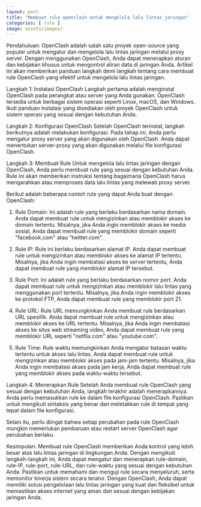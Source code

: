 ```yaml
---
layout: post
title: "Membuat rule openclash untuk mengelola lalu lintas jaringan"
categories: [ rule ]
image: assets/images/
---
```

Pendahuluan:
OpenClash adalah salah satu proyek open-source yang populer untuk mengatur dan mengelola lalu lintas jaringan melalui proxy server. Dengan menggunakan OpenClash, Anda dapat menerapkan aturan dan kebijakan khusus untuk mengontrol aliran data di jaringan Anda. Artikel ini akan memberikan panduan langkah demi langkah tentang cara membuat rule OpenClash yang efektif untuk mengelola lalu lintas jaringan.

Langkah 1: Instalasi OpenClash
Langkah pertama adalah menginstal OpenClash pada perangkat atau server yang Anda gunakan. OpenClash tersedia untuk berbagai sistem operasi seperti Linux, macOS, dan Windows. Ikuti panduan instalasi yang disediakan oleh proyek OpenClash untuk sistem operasi yang sesuai dengan kebutuhan Anda.

Langkah 2: Konfigurasi OpenClash
Setelah OpenClash terinstal, langkah berikutnya adalah melakukan konfigurasi. Pada tahap ini, Anda perlu mengatur proxy server yang akan digunakan oleh OpenClash. Anda dapat menentukan server-proxy yang akan digunakan melalui file konfigurasi OpenClash.

Langkah 3: Membuat Rule
Untuk mengelola lalu lintas jaringan dengan OpenClash, Anda perlu membuat rule yang sesuai dengan kebutuhan Anda. Rule ini akan memberikan instruksi tentang bagaimana OpenClash harus mengarahkan atau memproses data lalu lintas yang melewati proxy server.

Berikut adalah beberapa contoh rule yang dapat Anda buat dengan OpenClash:

1. Rule Domain:
Ini adalah rule yang berlaku berdasarkan nama domain. Anda dapat membuat rule untuk mengizinkan atau memblokir akses ke domain tertentu. Misalnya, jika Anda ingin memblokir akses ke media sosial, Anda dapat membuat rule yang memblokir domain seperti "facebook.com" atau "twitter.com".

2. Rule IP:
Rule ini berlaku berdasarkan alamat IP. Anda dapat membuat rule untuk mengizinkan atau memblokir akses ke alamat IP tertentu. Misalnya, jika Anda ingin membatasi akses ke server tertentu, Anda dapat membuat rule yang memblokir alamat IP tersebut.

3. Rule Port:
Ini adalah rule yang berlaku berdasarkan nomor port. Anda dapat membuat rule untuk mengizinkan atau memblokir lalu lintas yang menggunakan port tertentu. Misalnya, jika Anda ingin memblokir akses ke protokol FTP, Anda dapat membuat rule yang memblokir port 21.

4. Rule URL:
Rule URL memungkinkan Anda membuat rule berdasarkan URL spesifik. Anda dapat membuat rule untuk mengizinkan atau memblokir akses ke URL tertentu. Misalnya, jika Anda ingin membatasi akses ke situs web streaming video, Anda dapat membuat rule yang memblokir URL seperti "netflix.com" atau "youtube.com".

5. Rule Time:
Rule waktu memungkinkan Anda mengatur batasan waktu tertentu untuk akses lalu lintas. Anda dapat membuat rule untuk mengizinkan atau memblokir akses pada jam-jam tertentu. Misalnya, jika Anda ingin membatasi akses pada jam kerja, Anda dapat membuat rule yang memblokir akses pada waktu-waktu tersebut.

Langkah 4: Menerapkan Rule
Setelah Anda membuat rule OpenClash yang sesuai dengan kebutuhan Anda, langkah terakhir adalah menerapkannya. Anda perlu memasukkan rule ke dalam file konfigurasi OpenClash. Pastikan untuk mengikuti sintaksis yang benar dan meletakkan rule di tempat yang tepat dalam file konfigurasi.

Selain itu, perlu diingat bahwa setiap perubahan pada rule OpenClash mungkin memerlukan pembaruan atau restart server OpenClash agar perubahan berlaku.

Kesimpulan:
Membuat rule OpenClash memberikan Anda kontrol yang lebih besar atas lalu lintas jaringan di lingkungan Anda. Dengan mengikuti langkah-langkah ini, Anda dapat mengatur dan menerapkan rule-domain, rule-IP, rule-port, rule-URL, dan rule-waktu yang sesuai dengan kebutuhan Anda. Pastikan untuk memahami dan menguji rule secara menyeluruh, serta memonitor kinerja sistem secara teratur. Dengan OpenClash, Anda dapat memiliki solusi pengelolaan lalu lintas jaringan yang kuat dan fleksibel untuk memastikan akses internet yang aman dan sesuai dengan kebijakan jaringan Anda.